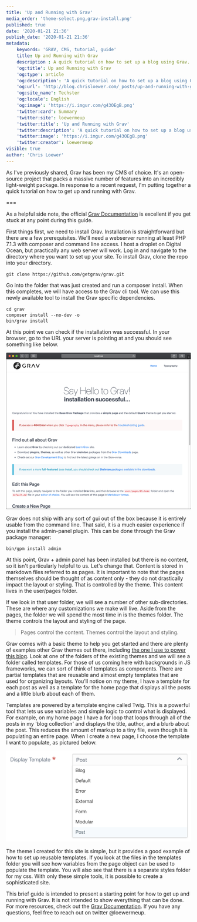 ```yaml
---
title: 'Up and Running with Grav'
media_order: 'theme-select.png,grav-install.png'
published: true
date: '2020-01-21 21:36'
publish_date: '2020-01-21 21:36'
metadata:
    keywords: 'GRAV, CMS, tutorial, guide'
    title: Up and Running with Grav
    description : A quick tutorial on how to set up a blog using Grav.
    'og:title': Up and Running with Grav
    'og:type': article
    'og:description': 'A quick tutorial on how to set up a blog using Grav.'
    'og:url': 'http://blog.chrisloewer.com/_posts/up-and-running-with-grav'
    'og:site_name': Techster
    'og:locale': English
    'og:image': 'https://i.imgur.com/g43OEgB.png'
    'twitter:card': Summary
    'twitter:site': loewermeup
    'twitter:title': 'Up and Running with Grav'
    'twitter:description': 'A quick tutorial on how to set up a blog using Grav.'
    'twitter:image': 'https://i.imgur.com/g43OEgB.png'
    'twitter:creator': loewermeup
visible: true
author: 'Chris Loewer'
---
```


As I've previously shared, Grav has been my CMS of choice. It's an open-source project that packs a massive number of features into an incredibly light-weight package. In response to a recent request, I'm putting together a quick tutorial on how to get up and running with Grav.

===

As a helpful side note, the official [Grav Documentation](https://learn.getgrav.org/) is excellent if you get stuck at any point during this guide.

First things first, we need to install Grav. Installation is straightforward but there are a few prerequisites. We'll need a webserver running at least PHP 7.1.3 with composer and command line access. I host a droplet on Digital Ocean, but practically any web server will work. Log in and navigate to the directory where you want to set up your site. To install Grav, clone the repo into your directory.

<pre><code>git clone https://github.com/getgrav/grav.git</code></pre>

Go into the folder that was just created and run a composer install. When this completes, we will have access to the Grav cli tool. We can use this newly available tool to install the Grav specific dependencies.

<pre><code>cd grav
composer install --no-dev -o
bin/grav install
</code></pre>

At this point we can check if the installation was successful. In your browser, go to the URL your server is pointing at and you should see something like below.

![success](grav-install.png?resize=500,415)

Grav does not ship with any sort of gui out of the box because it is entirely usable from the command line. That said, it is a much easier experience if you install the admin-panel plugin. This can be done through the Grav package manager:

<pre><code>bin/gpm install admin</code></pre>

At this point, Grav + admin panel has been installed but there is no content, so it isn't particularly helpful to us. Let's change that. Content is stored in markdown files referred to as pages. It is important to note that the pages themselves should be thought of as content only - they do not drastically impact the layout or styling. That is controlled by the theme. This content lives in the user/pages folder.

If we look in that user folder, we will see a number of other sub-directories. These are where any customizations we make will live. Aside from the pages, the folder we will spend the most time in is the themes folder. The theme controls the layout and styling of the page.

> Pages control the content. Themes control the layout and styling.

Grav comes with a basic theme to help you get started and there are plenty of examples other Grav themes out there, including [the one I use to power this blog](https://github.com/chrisloewer/blog-grav). Look at one of the folders of the existing themes and we will see a folder called templates. For those of us coming here with backgrounds in JS frameworks, we can sort of think of templates as components. There are partial templates that are reusable and almost empty templates that are used for organizing layouts. You'll notice on my theme, I have a template for each post as well as a template for the home page that displays all the posts and a little blurb about each of them.

Templates are powered by a template engine called Twig. This is a powerful tool that lets us use variables and simple logic to control what is displayed. For example, on my home page I have a for loop that loops through all of the posts in my 'blog collection' and displays the title, author, and a blurb about the post. This reduces the amount of markup to a tiny file, even though it is populating an entire page. When I create a new page, I choose the template I want to populate, as pictured below.

![Pages can choose from the templates in the selected theme](theme-select.png?resize=320,157)

The theme I created for this site is simple, but it provides a good example of how to set up reusable templates. If you look at the files in the templates folder you will see how variables from the page object can be used to populate the template. You will also see that there is a separate styles folder for my css. With only these simple tools, it is possible to create a sophisticated site.

This brief guide is intended to present a starting point for how to get up and running with Grav. It is not intended to show everything that can be done. For more resources, check out the [Grav Documentation](https://learn.getgrav.org/). If you have any questions, feel free to reach out on twitter @loewermeup.




